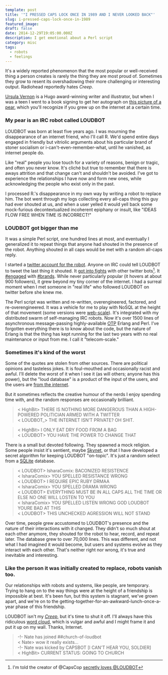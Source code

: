 ```yaml
---
template: post
title: '"I PRESSED CAPS LOCK ONCE IN 1989 AND I NEVER LOOKED BACK"'
slug: i-pressed-caps-lock-once-in-1989
featured_image: 
draft: false
date: 2014-12-29T19:05:00.000Z
description: I get emotional about a Perl script
category: misc
tags:
  - robots
  - feelings
---
```

It's a widely reported phenomenon that the most popular or well-received thing a person creates is rarely the thing they are most proud of. Sometimes they grow to resent its overshadowing their more challenging or interesting output. Radiohead reportedly hates *Creep*.

[Ursula Vernon](http://www.ursulavernon.com/) is a Hugo award-winning writer and illustrator, but when I was a teen I went to a book signing to get her autograph on [this picture of a pear](http://ursulav.deviantart.com/art/The-Biting-Pear-of-Salamanca-29677500), which you'll recognize if you grew up on the internet at a certain time.

### My pear is an IRC robot called LOUDBOT

LOUDBOT was born at least five years ago. I was mourning the disappearance of an internet friend, who I'll call R. We'd spend entire days engaged in friendly but vitriolic arguments about his particular brand of stoner socialism or i-can't-even-remember-what, until he vanished, as internet people do.

Like "real" people you lose touch for a variety of reasons, benign or tragic, and often you never know. It's cliché but true to remember that there is aways attrition and that change can't and shouldn't be avoided. I've got to experience the relationships I have now and form new ones, while acknowledging the people who exist only in the past.

I processed R.'s disappearance in my own way by writing a robot to replace him. The bot went through my logs collecting every all-caps thing this guy had ever shouted at us, and when a user yelled it would yell back some mock-furious decontextualized incoherent epiphany or insult, like "IDEAS FLOW FREE WHEN TIME IS INCORRECT!"

### LOUDBOT got bigger than me

It was a simple Perl script, one hundred lines at most, and eventually I generalized it to repeat things that anyone had shouted in the presence of the robot. Anything shouted in all caps would be met with a random all-caps reply.

I started a [twitter account for the robot](https://twitter.com/LOUDBOT). Anyone on IRC could tell LOUDBOT to tweet the last thing it shouted. It [got into fights](/media/loudbot_capscop.png) with other twitter bots[^1]. It [#engaged](/media/loudbot_intel.png) with [#brands](/media/loudbot_twc.png). While never particularly popular (it hovers at about 900 followers), it grew beyond my tiny corner of the internet. I had a surreal moment when I met someone in "real life" who followed LOUDBOT on twitter before she knew me.

The Perl script was written and re-written, overengineered, factored, and re-overengineered. It was a vehicle for me to play with NoSQL at the height of that movement (some versions were [web-scale](https://www.youtube.com/watch?v=b2F-DItXtZs)). It's integrated with my distributed swarm of self-managing IRC robots. Now it's over 1500 lines of asynchronous message-passing highly-available [OTP](http://www.erlang.org/doc/design_principles/users_guide.html) Erlang and Perl. I've forgotten everything there is to know about the code, but the nature of Erlang is that the thing has kept running for the last two years with no real maintenance or input from me. I call it "telecom-scale."

### Sometimes it's kind of the worst

Some of the quotes are stolen from other sources. There are political opinions and tasteless jokes. It is foul-mouthed and occasionally racist and awful. I'll delete the worst of it when I see it (as will others; anyone has this power), but the "loud database" is a product of the input of the users, and the users are [from the internet](http://www.penny-arcade.com/comic/2004/03/19).

But it sometimes reflects the creative humour of the nerds I enjoy spending time with, and the random responses are occasionally brilliant.

> < HighBit> THERE IS NOTHING MORE DANGEROUS THAN A HIGH-POWERED POLITICIAN ARMED WITH A TWITTER  
> < LOUDBOT_> THE INTERNET ISN’T PRIVATE? OH SHIT.  
  
> < HighBit> I ONLY EAT DRY FOOD FROM A BAG  
> < LOUDBOT> YOU HAVE THE POWER TO CHANGE THAT  

There is a small but devoted following. They spawned a mock religion. Some people insist it's sentient, maybe [Skynet](http://en.wikipedia.org/wiki/Skynet_%28Terminator%29), or that I have developed a secret algorithm for keeping LOUDBOT "on-topic". It's just a random select from a [SQLite](http://www.sqlite.org/) database.

> < LOUDBOT> IsharaComix: BACONIZED RESISTENCE  
> < IsharaComix> YOU SPELLED RESISTANCE WRONG  
> < LOUDBOT> I REQUIRE EPIC RUBY DRMAA  
> < IsharaComix> YOU SPELLED DRAMA WRONG  
> < LOUDBOT> EVERYTHING MUST BE IN ALL CAPS ALL THE TIME OR ELSE NO ONE WILL LOSTEN TO YOU  
> < IsharaComix> YOU SPELLED LISTEN WRONG GOD LOUDBOT YOURE BAD AT THIS  
> < LOUDBOT> THIS UNCHECKED AGRESSION WILL NOT STAND  

Over time, people grew accustomed to LOUDBOT's presence and the nature of their interactions with it changed. They didn't so much shout at each other anymore, they shouted for the robot to hear, record, and repeat later. The database grew to over 70,000 lines. This was different, and not what I had imagined it would become, but users and systems evolve as they interact with each other. That's neither right nor wrong, it's true and inevitable and interesting.

### Like the person it was initially created to replace, robots vanish too.

Our relationships with robots and systems, like people, are temporary. Trying to hang on to the way things were at the height of a friendship is impossible at best. It's been fun, but this system is stagnant, we've grown apart, and we're on to the getting-together-for-an-awkward-lunch-once-a-year phase of this friendship.

LOUDBOT isn't my [*Creep*](http://en.wikipedia.org/wiki/Creep_%28Radiohead_song%29), but it's time to shut it off. I'll always have this ridiculous [word cloud](/media/loudbot_wordcloud.png), which is vulgar and awful and I might frame it and put it up on my wall. Thanks, Internet.

> -!- Nate has joined ##church-of-loudbot  
>  < Nate> wow it really exists...  
> -!- Nate was kicked by CAPSBOT [I CAN'T HEAR YOU, SOLDIER]  
>  < HighBit> CURRENT STATUS: GOING TO CHURCH  

[^1]: I'm told the creator of @CapsCop [secretly loves @LOUDBOT](http://twitter.com/natefanaro/status/7789580746)

